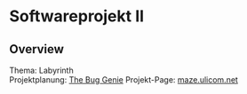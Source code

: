 Softwareprojekt II 
==================

Overview
--------

Thema: Labyrinth <br>
Projektplanung: [The Bug Genie][1]
Projekt-Page: [maze.ulicom.net][2]

[1]: http://ulicom.net/thebuggenie/thebuggenie/index.php 
[2]: http://maze.ulicom.net 
